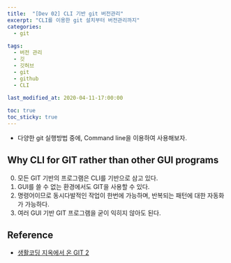 ```yaml
---
title:  "[Dev 02] CLI 기반 git 버전관리"
excerpt: "CLI를 이용한 git 설치부터 버전관리까지"
categories:
  - git
  
tags:
  - 버전 관리
  - 깃
  - 깃허브
  - git
  - github
  - CLI
  
last_modified_at: 2020-04-11-17:00:00

toc: true
toc_sticky: true
---
```


- 다양한 git 실행방법 중에, Command line을 이용하여 사용해보자.


## Why CLI for GIT rather than other GUI programs

0. 모든 GIT 기반의 프로그램은 CLI를 기반으로 삼고 있다. 
1. GUI를 쓸 수 없는 환경에서도 GIT을 사용할 수 있다. 
2. 명령어이므로 동시다발적인 작업이 한번에 가능하며, 반복되는 패턴에 대한 자동화가 가능하다. 
3. 여러 GUI 기반 GIT 프로그램을 굳이 익히지 않아도 된다.


## Reference
- [생활코딩 지옥에서 온 GIT 2](https://opentutorials.org/module/3762)
